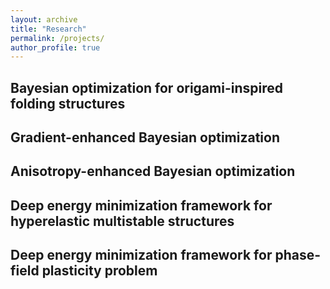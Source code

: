 ```yaml
---
layout: archive
title: "Research"
permalink: /projects/
author_profile: true
---
```


## Bayesian optimization for origami-inspired folding structures

## Gradient-enhanced Bayesian optimization

## Anisotropy-enhanced Bayesian optimization

## Deep energy minimization framework for hyperelastic multistable structures

## Deep energy minimization framework for phase-field plasticity problem
